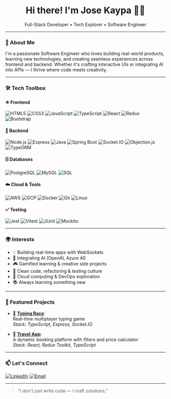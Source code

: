 <h1 align="center">Hi there! I'm Jose Kaypa 👨‍💻</h1>
<p align="center">Full-Stack Developer • Tech Explorer • Software Engineer</p>

---

### 🚀 About Me
I'm a passionate Software Engineer who loves building real-world products, learning new technologies, and creating seamless experiences across frontend and backend. Whether it's crafting interactive UIs or integrating AI into APIs — I thrive where code meets creativity.

---

### 🛠️ Tech Toolbox

#### ⚛️ Frontend
![HTML5](https://img.shields.io/badge/HTML5-E34F26?style=flat&logo=html5&logoColor=white)
![CSS3](https://img.shields.io/badge/CSS3-1572B6?style=flat&logo=css3&logoColor=white)
![JavaScript](https://img.shields.io/badge/JavaScript-F7DF1E?style=flat&logo=javascript&logoColor=black)
![TypeScript](https://img.shields.io/badge/TypeScript-3178C6?style=flat&logo=typescript&logoColor=white)
![React](https://img.shields.io/badge/React-61DAFB?style=flat&logo=react&logoColor=black)
![Redux](https://img.shields.io/badge/Redux_Toolkit-764ABC?style=flat&logo=redux&logoColor=white)
![Bootstrap](https://img.shields.io/badge/Bootstrap-7952B3?style=flat&logo=bootstrap&logoColor=white)

#### 🧠 Backend
![Node.js](https://img.shields.io/badge/Node.js-339933?style=flat&logo=nodedotjs&logoColor=white)
![Express](https://img.shields.io/badge/Express.js-000000?style=flat&logo=express&logoColor=white)
![Java](https://img.shields.io/badge/Java-ED8B00?style=flat&logo=java&logoColor=white)
![Spring Boot](https://img.shields.io/badge/Spring_Boot-6DB33F?style=flat&logo=spring-boot&logoColor=white)
![Socket.IO](https://img.shields.io/badge/Socket.io-010101?style=flat&logo=socketdotio&logoColor=white)
![Objection.js](https://img.shields.io/badge/Objection.js-3178C6?style=flat&logo=javascript&logoColor=white)
![TypeORM](https://img.shields.io/badge/TypeORM-E83524?style=flat&logo=typescript&logoColor=white)

#### 🗄️ Databases
![PostgreSQL](https://img.shields.io/badge/PostgreSQL-4169E1?style=flat&logo=postgresql&logoColor=white)
![MySQL](https://img.shields.io/badge/MySQL-4479A1?style=flat&logo=mysql&logoColor=white)
![SQL](https://img.shields.io/badge/SQL-003B57?style=flat&logo=databricks&logoColor=white)

#### ☁️ Cloud & Tools
![AWS](https://img.shields.io/badge/AWS-232F3E?style=flat&logo=amazonaws&logoColor=white)
![GCP](https://img.shields.io/badge/Google_Cloud-4285F4?style=flat&logo=googlecloud&logoColor=white)
![Docker](https://img.shields.io/badge/Docker-2496ED?style=flat&logo=docker&logoColor=white)
![Git](https://img.shields.io/badge/Git-F05032?style=flat&logo=git&logoColor=white)
![Linux](https://img.shields.io/badge/Linux-FCC624?style=flat&logo=linux&logoColor=black)

#### ✅ Testing
![Jest](https://img.shields.io/badge/Jest-C21325?style=flat&logo=jest&logoColor=white)
![Vitest](https://img.shields.io/badge/Vitest-6E9F18?style=flat&logo=vitest&logoColor=white)
![JUnit](https://img.shields.io/badge/JUnit-25A162?style=flat&logo=java&logoColor=white)
![Mockito](https://img.shields.io/badge/Mockito-8A4182?style=flat&logo=java&logoColor=white)

---

### 🌍 Interests

- 💡 Building real-time apps with WebSockets
- 🧠 Integrating AI (OpenAI, Azure AI)
- 🎮 Gamified learning & creative side projects
- 🧪 Clean code, refactoring & testing culture
- 🚀 Cloud computing & DevOps exploration
- 📚 Always learning something new

---

### 🧩 Featured Projects

- 🎯 [**Typing Race**](https://typing-race-bj19.onrender.com):  
  Real-time multiplayer typing game  
  *Stack: TypeScript, Express, Socket.IO*

- 🧳 [**Travel App**](https://react-travel-app-advanced.netlify.app):  
  A dynamic booking platform with filters and price calculator  
  *Stack: React, Redux Toolkit, TypeScript*

---

### 📫 Let's Connect

[![LinkedIn](https://img.shields.io/badge/LinkedIn-blue?style=flat&logo=linkedin&logoColor=white)](https://www.linkedin.com/in/jkaypa/)
[![Email](https://img.shields.io/badge/Email-jose_kaypa@hotmail.com-D14836?style=flat&logo=gmail&logoColor=white)](mailto:jose_kaypa@hotmail.com)

---

> “I don't just write code — I craft solutions.”


